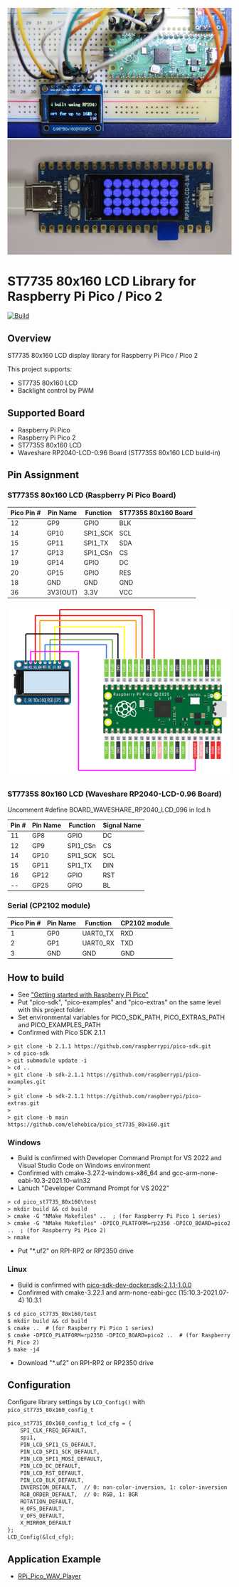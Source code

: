 ![ST7735 Test](doc/pico_st7735_80x160_breadboard.jpg)
![waveshare_rp2040_lcd_096](doc/waveshare_rp2040-lcd-096.jpg)

# ST7735 80x160 LCD Library for Raspberry Pi Pico / Pico 2

[![Build](https://github.com/elehobica/pico_st7735_80x160/actions/workflows/build-binaries.yml/badge.svg)](https://github.com/elehobica/pico_st7735_80x160/actions/workflows/build-binaries.yml)

## Overview
ST7735 80x160 LCD display library for Raspberry Pi Pico / Pico 2

This project supports:
* ST7735 80x160 LCD
* Backlight control by PWM

## Supported Board
* Raspberry Pi Pico
* Raspberry Pi Pico 2
* ST7735S 80x160 LCD
* Waveshare RP2040-LCD-0.96 Board (ST7735S 80x160 LCD build-in)

## Pin Assignment
### ST7735S 80x160 LCD (Raspberry Pi Pico Board)

| Pico Pin # | Pin Name | Function | ST7735S 80x160 Board |
----|----|----|----
|12 | GP9 | GPIO | BLK |
|14 | GP10 | SPI1_SCK | SCL |
|15 | GP11 | SPI1_TX | SDA |
|17 | GP13 | SPI1_CSn | CS |
|19 | GP14 | GPIO | DC |
|20 | GP15 | GPIO | RES |
| 18 | GND | GND | GND |
| 36 | 3V3(OUT) | 3.3V | VCC |

![ST7735S_schematic](doc/pico_st7735_80x160_schematic.png)

### ST7735S 80x160 LCD (Waveshare RP2040-LCD-0.96 Board)

Uncomment #define BOARD_WAVESHARE_RP2040_LCD_096 in lcd.h

| Pin # | Pin Name | Function | Signal Name |
----|----|----|----
|11 | GP8 | GPIO | DC |
|12 | GP9 | SPI1_CSn | CS |
|14 | GP10 | SPI1_SCK | SCL |
|15 | GP11 | SPI1_TX | DIN |
|16 | GP12 | GPIO | RST |
|-- | GP25 | GPIO | BL |

### Serial (CP2102 module)
| Pico Pin # | Pin Name | Function | CP2102 module |
----|----|----|----
|  1 | GP0 | UART0_TX | RXD |
|  2 | GP1 | UART0_RX | TXD |
|  3 | GND | GND | GND |

## How to build
* See ["Getting started with Raspberry Pi Pico"](https://datasheets.raspberrypi.org/pico/getting-started-with-pico.pdf)
* Put "pico-sdk", "pico-examples" and "pico-extras" on the same level with this project folder.
* Set environmental variables for PICO_SDK_PATH, PICO_EXTRAS_PATH and PICO_EXAMPLES_PATH
* Confirmed with Pico SDK 2.1.1
```
> git clone -b 2.1.1 https://github.com/raspberrypi/pico-sdk.git
> cd pico-sdk
> git submodule update -i
> cd ..
> git clone -b sdk-2.1.1 https://github.com/raspberrypi/pico-examples.git
>
> git clone -b sdk-2.1.1 https://github.com/raspberrypi/pico-extras.git
>
> git clone -b main https://github.com/elehobica/pico_st7735_80x160.git
```
### Windows
* Build is confirmed with Developer Command Prompt for VS 2022 and Visual Studio Code on Windows environment
* Confirmed with cmake-3.27.2-windows-x86_64 and gcc-arm-none-eabi-10.3-2021.10-win32
* Lanuch "Developer Command Prompt for VS 2022"
```
> cd pico_st7735_80x160\test
> mkdir build && cd build
> cmake -G "NMake Makefiles" ..  ; (for Raspberry Pi Pico 1 series)
> cmake -G "NMake Makefiles" -DPICO_PLATFORM=rp2350 -DPICO_BOARD=pico2 ..  ; (for Raspberry Pi Pico 2)
> nmake
```
* Put "*.uf2" on RPI-RP2 or RP2350 drive
### Linux
* Build is confirmed with [pico-sdk-dev-docker:sdk-2.1.1-1.0.0]( https://hub.docker.com/r/elehobica/pico-sdk-dev-docker)
* Confirmed with cmake-3.22.1 and arm-none-eabi-gcc (15:10.3-2021.07-4) 10.3.1
```
$ cd pico_st7735_80x160/test
$ mkdir build && cd build
$ cmake ..  # (for Raspberry Pi Pico 1 series)
$ cmake -DPICO_PLATFORM=rp2350 -DPICO_BOARD=pico2 ..  # (for Raspberry Pi Pico 2)
$ make -j4
```
* Download "*.uf2" on RPI-RP2 or RP2350 drive

## Configuration
Configure library settings by `LCD_Config()` with `pico_st7735_80x160_config_t`

```
pico_st7735_80x160_config_t lcd_cfg = {
    SPI_CLK_FREQ_DEFAULT,
    spi1,
    PIN_LCD_SPI1_CS_DEFAULT,
    PIN_LCD_SPI1_SCK_DEFAULT,
    PIN_LCD_SPI1_MOSI_DEFAULT,
    PIN_LCD_DC_DEFAULT,
    PIN_LCD_RST_DEFAULT,
    PIN_LCD_BLK_DEFAULT,
    INVERSION_DEFAULT,  // 0: non-color-inversion, 1: color-inversion
    RGB_ORDER_DEFAULT,  // 0: RGB, 1: BGR
    ROTATION_DEFAULT,
    H_OFS_DEFAULT,
    V_OFS_DEFAULT,
    X_MIRROR_DEFAULT
};
LCD_Config(&lcd_cfg);
```

## Application Example
* [RPi_Pico_WAV_Player](https://github.com/elehobica/RPi_Pico_WAV_Player)
